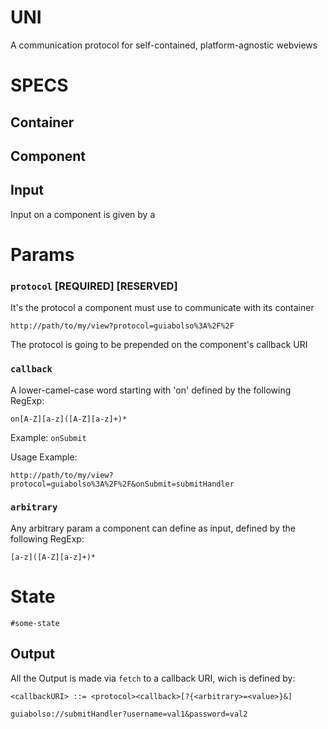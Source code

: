 # UNI
A communication protocol for self-contained, platform-agnostic webviews



# SPECS

## Container

## Component

## Input

Input on a component is given by a

# Params

### `protocol` [<b>REQUIRED</b>] [<b>RESERVED</b>]

It's the protocol a component must use to communicate with its container

`http://path/to/my/view?protocol=guiabolso%3A%2F%2F`

The protocol is going to be prepended on the component's callback URI

### `callback`

A lower-camel-case word starting with 'on' defined by the following RegExp:

`on[A-Z][a-z]([A-Z][a-z]+)*`

Example: `onSubmit`

Usage Example:

`http://path/to/my/view?protocol=guiabolso%3A%2F%2F&onSubmit=submitHandler`

### `arbitrary`

Any arbitrary param a component can define as input, defined by the following RegExp:

`[a-z]([A-Z][a-z]+)*`

# State
`#some-state`

## Output
All the Output is made via `fetch` to a callback URI, wich is defined by:

`<callbackURI> ::= <protocol><callback>[?{<arbitrary>=<value>}&]`

`guiabolso://submitHandler?username=val1&password=val2`